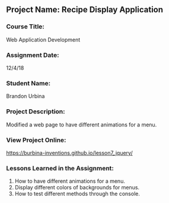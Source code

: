 ## Project Name:  Recipe Display Application

### Course Title:
Web Application Development

### Assignment Date:  
12/4/18

### Student Name:  
Brandon Urbina

### Project Description:
Modified a web page to have different animations for a menu.

### View Project Online:
https://burbina-inventions.github.io/lesson7_jquery/

### Lessons Learned in the Assignment:
1. How to have different animations for a menu.
2. Display different colors of backgrounds for menus.
3. How to test different methods through the console.

